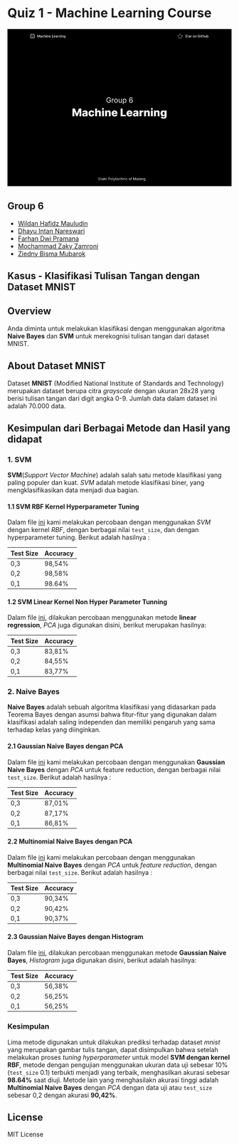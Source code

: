 # Quiz 1 - Machine Learning Course

![screen](screen.png)

## Group 6

- [Wildan Hafidz Mauludin](https://github.com/nikoshaa)
- [Dhayu Intan Nareswari](https://github.com/DhayuIntan)
- [Farhan Dwi Pramana](https://github.com/FarhanDwiPramana)
- [Mochammad Zaky Zamroni](https://github.com/zakyzuf)
- [Ziedny Bisma Mubarok](https://github.com/Ziedny28)

## Kasus - Klasifikasi Tulisan Tangan dengan Dataset MNIST

## Overview

Anda diminta untuk melakukan klasifikasi dengan menggunakan algoritma **Naive Bayes** dan **SVM** untuk merekognisi tulisan tangan dari dataset MNIST.

## About Dataset MNIST

Dataset **MNIST** (Modified National Institute of Standards and Technology) merupakan dataset berupa citra _grayscale_ dengan ukuran 28x28 yang berisi tulisan tangan dari digit angka 0-9. Jumlah data dalam dataset ini adalah 70.000 data.

## Kesimpulan dari Berbagai Metode dan Hasil yang didapat

### 1. SVM

**SVM**(_Support Vector Machine_) adalah salah satu metode klasifikasi yang paling populer dan kuat. _SVM_ adalah metode klasifikasi biner, yang mengklasifikasikan data menjadi dua bagian.

#### 1.1 SVM RBF Kernel Hyperparameter Tuning

Dalam file [ini](./Kuis_1_SVM_RBF_Kernel.ipynb) kami melakukan percobaan dengan menggunakan _SVM_ dengan kernel _RBF_, dengan berbagai nilai `test_size`, dan dengan hyperparameter tuning. Berikut adalah hasilnya :

| Test Size | Accuracy |
| --------- | -------- |
| 0,3       | 98,54%   |
| 0,2       | 98,58%   |
| 0,1       | 98.64%   |

#### 1.2 SVM Linear Kernel Non Hyper Parameter Tunning

Dalam file [ini](./Kuis_1_SVM%20Linear.ipynb), dilakukan percobaan menggunakan metode **linear regression**, _PCA_ juga digunakan disini, berikut merupakan hasilnya:

| Test Size | Accuracy |
| --------- | -------- |
| 0,3       | 83,81%   |
| 0,2       | 84,55%   |
| 0,1       | 83,77%   |

### 2. Naive Bayes

**Naive Bayes** adalah sebuah algoritma klasifikasi yang didasarkan pada Teorema Bayes dengan asumsi bahwa fitur-fitur yang digunakan dalam klasifikasi adalah saling independen dan memiliki pengaruh yang sama terhadap kelas yang diinginkan.

#### 2.1 Gaussian Naive Bayes dengan PCA

Dalam file [ini](./Kuis_1_PCA_Gaussian_Naive_Bayes.ipynb) kami melakukan percobaan dengan menggunakan **Gaussian Naive Bayes** dengan _PCA_ untuk feature reduction, dengan berbagai nilai `test_size`. Berikut adalah hasilnya :

| Test Size | Accuracy |
| --------- | -------- |
| 0,3       | 87,01%   |
| 0,2       | 87,17%   |
| 0,1       | 86,81%   |

#### 2.2 Multinomial Naive Bayes dengan PCA

Dalam file [ini](./Kuis_1_Naive_Bayes_Multinomial.ipynb) kami melakukan percobaan dengan menggunakan **Multinomial Naive Bayes** dengan _PCA_ untuk _feature reduction_, dengan berbagai nilai `test_size`. Berikut adalah hasilnya :

| Test Size | Accuracy |
| --------- | -------- |
| 0,3       | 90,34%   |
| 0,2       | 90,42%   |
| 0,1       | 90,37%   |

#### 2.3 Gaussian Naive Bayes dengan Histogram

Dalam file [ini](<./Kuis1_Gaussian_Naive_Bayes_(Histogram).ipynb>), dilakukan percobaan menggunakan metode **Gaussian Naive Bayes**, _Histogram_ juga digunakan disini, berikut adalah hasilnya:

| Test Size | Accuracy |
| --------- | -------- |
| 0,3       | 56,38%   |
| 0,2       | 56,25%   |
| 0,1       | 56,25%   |

### Kesimpulan

Lima metode digunakan untuk dilakukan prediksi terhadap dataset _mnist_ yang merupakan gambar tulis tangan, dapat disimpulkan bahwa setelah melakukan proses _tuning hyperparameter_ untuk model **SVM dengan kernel RBF**, metode dengan pengujian menggunakan ukuran data uji sebesar 10% (`test_size` 0.1) terbukti menjadi yang terbaik, menghasilkan akurasi sebesar **98.64%** saat diuji. Metode lain yang menghasilakn akurasi tinggi adalah **Multinomial Naive Bayes** dengan _PCA_ dengan data uji atau `test_size` sebesar 0,2 dengan akurasi **90,42%**.

## License

MIT License
